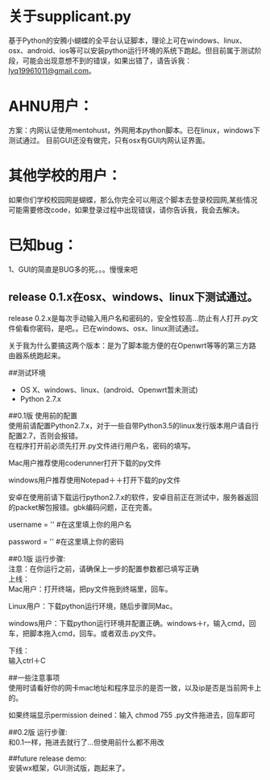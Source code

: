 # 关于supplicant.py
基于Python的安腾小蝴蝶的全平台认证脚本，理论上可在windows、linux、osx、android、ios等可以安装python运行环境的系统下跑起。但目前属于测试阶段，可能会出现意想不到的错误，如果出错了，请告诉我：lyq19961011@gmail.com。  

# AHNU用户：
方案：内网认证使用mentohust，外网用本python脚本。已在linux，windows下测试通过。
目前GUI还没有做完，只有osx有GUI内网认证界面。


# 其他学校的用户：
如果你们学校校园网是蝴蝶，那么你完全可以用这个脚本去登录校园网,某些情况可能需要修改code，如果登录过程中出现错误，请你告诉我，我会去解决。

# 已知bug：
 1、GUI的简直是BUG多的死。。。慢慢来吧

## release 0.1.x在osx、windows、linux下测试通过。  
release 0.2.x是每次手动输入用户名和密码的，安全性较高...防止有人打开.py文件偷看你密码，是吧。。已在windows、osx、linux测试通过。
  
  关于我为什么要搞这两个版本：是为了脚本能方便的在Openwrt等等的第三方路由器系统跑起来。

##测试环境
* OS X、windows、linux、(android、Openwrt暂未测试)
* Python 2.7.x


##0.1版 使用前的配置  
使用前请配置Python2.7.x，对于一些自带Python3.5的linux发行版本用户请自行配置2.7，否则会报错。  
在程序打开前必须先打开.py文件进行用户名，密码的填写。  

Mac用户推荐使用coderunner打开下载的py文件  

windows用户推荐使用Notepad＋＋打开下载的py文件  

安卓在使用前请下载运行python2.7.x的软件，安卓目前正在测试中，服务器返回的packet解包报错。gbk编码问题，正在完善。


username = '' #在这里填上你的用户名

password = '' #在这里填上你的密码


##0.1版 运行步骤:  
注意：在你运行之前，请确保上一步的配置参数都已填写正确  
上线：  
Mac用户：打开终端，把py文件拖到终端里，回车。

Linux用户：下载python运行环境，随后步骤同Mac。

windows用户：下载python运行环境并配置正确。windows＋r，输入cmd，回车，把脚本拖入cmd，回车。或者双击.py文件。    

下线：  
输入ctrl＋C

##一些注意事项  
使用时请看好你的网卡mac地址和程序显示的是否一致，以及ip是否是当前网卡上的。  

如果终端显示permission deined：输入 chmod 755 .py文件拖进去，回车即可

##0.2版 运行步骤:  
和0.1一样，拖进去就行了...但使用前什么都不用改

##future release demo:  
安装wx框架，GUI测试版，跑起来了。  

